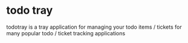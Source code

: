 # todo tray

todotray is a tray application for managing your todo items / tickets for many 
popular todo / ticket tracking applications
